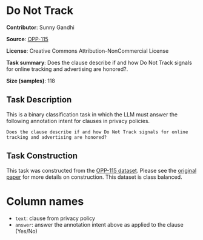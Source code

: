 # Do Not Track

**Contributor**: Sunny Gandhi

**Source**: [OPP-115](https://usableprivacy.org/data)

**License**: Creative Commons Attribution-NonCommercial License

**Task summary**: Does the clause describe if and how Do Not Track signals for online tracking and advertising are honored?.

**Size (samples)**: 118

## Task Description

This is a binary classification task in which the LLM must answer the following annotation intent for clauses in privacy policies.

```text
Does the clause describe if and how Do Not Track signals for online tracking and advertising are honored?
```

## Task Construction

This task was constructed from the [OPP-115 dataset](https://usableprivacy.org/data). Please see the [original paper](https://usableprivacy.org/static/files/swilson_acl_2016.pdf) for more details on construction. This dataset is class balanced.

# Column names
- `text`: clause from privacy policy
- `answer`: answer the annotation intent above as applied to the clause (Yes/No)